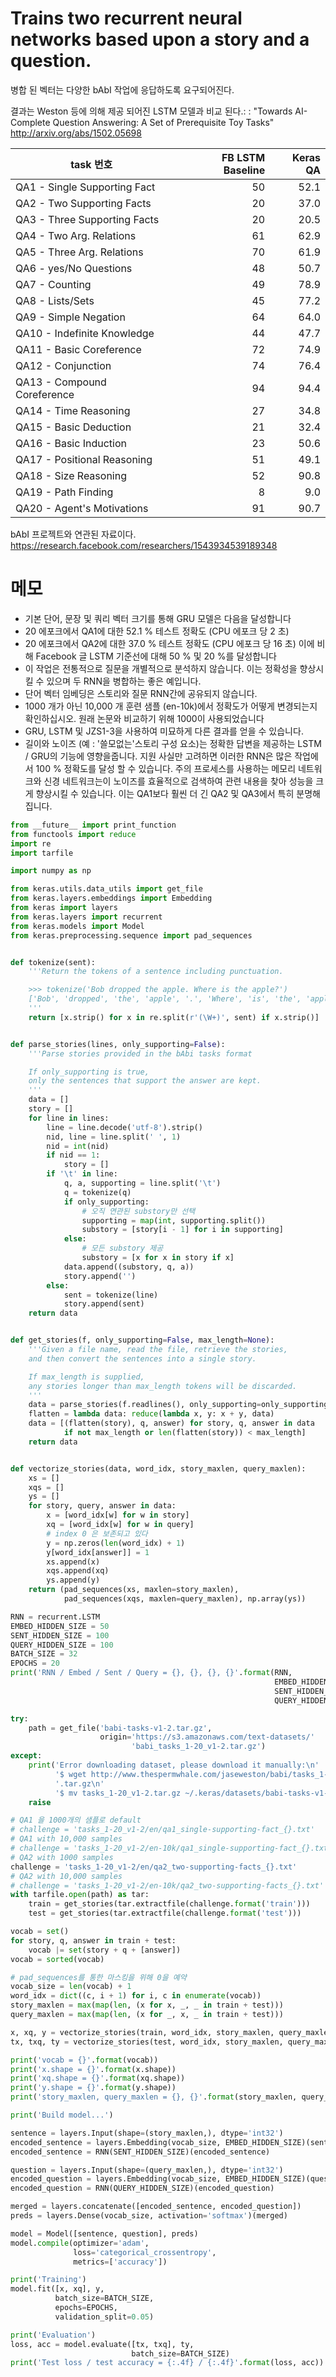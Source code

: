 # Trains two recurrent neural networks based upon a story and a question.


병합 된 벡터는 다양한 bAbI 작업에 응답하도록 요구되어진다.

결과는 Weston 등에 의해 제공 되어진 LSTM 모델과 비교 된다.: : "Towards AI-Complete Question Answering: A Set of Prerequisite Toy Tasks" http://arxiv.org/abs/1502.05698


| task 번호 |FB LSTM Baseline|Keras QA|
| ----- | ----: | --------------: |
| QA1 - Single Supporting Fact | 50 | 52.1 |
| QA2 - Two Supporting Facts | 20 | 37.0 |
| QA3 - Three Supporting Facts | 20 | 20.5 |
| QA4 - Two Arg. Relations | 61 | 62.9 |
| QA5 - Three Arg. Relations | 70 | 61.9 |
| QA6 - yes/No Questions | 48 | 50.7 |
| QA7 - Counting | 49 | 78.9 |
| QA8 - Lists/Sets | 45 | 77.2 |
| QA9 - Simple Negation | 64 | 64.0 |
| QA10 - Indefinite Knowledge | 44 | 47.7 |
| QA11 - Basic Coreference | 72 | 74.9 |
| QA12 - Conjunction | 74 | 76.4 |
| QA13 - Compound Coreference | 94 | 94.4 |
| QA14 - Time Reasoning | 27 | 34.8 |
| QA15 - Basic Deduction | 21 | 32.4 |
| QA16 - Basic Induction | 23 | 50.6 |
| QA17 - Positional Reasoning | 51 | 49.1 |
| QA18 - Size Reasoning | 52 | 90.8 |
| QA19 - Path Finding | 8 | 9.0 |
| QA20 - Agent's Motivations | 91 | 90.7 |

bAbI 프로젝트와 연관된 자료이다.
https://research.facebook.com/researchers/1543934539189348  

# 메모
* 기본 단어, 문장 및 쿼리 벡터 크기를 통해 GRU 모델은 다음을 달성합니다
* 20 에포크에서 QA1에 대한 52.1 % 테스트 정확도 (CPU 에포크 당 2 초)
* 20 에포크에서 QA2에 대한 37.0 % 테스트 정확도 (CPU 에포크 당 16 초) 이에 비해 Facebook 글 LSTM 기준선에 대해 50 % 및 20 %를 달성합니다
* 이 작업은 전통적으로 질문을 개별적으로 분석하지 않습니다. 이는 정확성을 향상시킬 수 있으며 두 RNN을 병합하는 좋은 예입니다.
* 단어 벡터 임베딩은 스토리와 질문 RNN간에 공유되지 않습니다.
* 1000 개가 아닌 10,000 개 훈련 샘플 (en-10k)에서 정확도가 어떻게 변경되는지 확인하십시오. 원래 논문와 비교하기 위해 1000이 사용되었습니다
* GRU, LSTM 및 JZS1-3을 사용하여 미묘하게 다른 결과를 얻을 수 있습니다.
* 길이와 노이즈 (예 : '쓸모없는'스토리 구성 요소)는 정확한 답변을 제공하는 LSTM / GRU의 기능에 영향을줍니다. 지원 사실만 고려하면 이러한 RNN은 많은 작업에서 100 % 정확도를 달성 할 수 있습니다. 주의 프로세스를 사용하는 메모리 네트워크와 신경 네트워크는이 노이즈를 효율적으로 검색하여 관련 내용을 찾아 성능을 크게 향상시킬 수 있습니다. 이는 QA1보다 훨씬 더 긴 QA2 및 QA3에서 특히 분명해집니다.

```python
from __future__ import print_function
from functools import reduce
import re
import tarfile

import numpy as np

from keras.utils.data_utils import get_file
from keras.layers.embeddings import Embedding
from keras import layers
from keras.layers import recurrent
from keras.models import Model
from keras.preprocessing.sequence import pad_sequences


def tokenize(sent):
    '''Return the tokens of a sentence including punctuation.

    >>> tokenize('Bob dropped the apple. Where is the apple?')
    ['Bob', 'dropped', 'the', 'apple', '.', 'Where', 'is', 'the', 'apple', '?']
    '''
    return [x.strip() for x in re.split(r'(\W+)', sent) if x.strip()]


def parse_stories(lines, only_supporting=False):
    '''Parse stories provided in the bAbi tasks format

    If only_supporting is true,
    only the sentences that support the answer are kept.
    '''
    data = []
    story = []
    for line in lines:
        line = line.decode('utf-8').strip()
        nid, line = line.split(' ', 1)
        nid = int(nid)
        if nid == 1:
            story = []
        if '\t' in line:
            q, a, supporting = line.split('\t')
            q = tokenize(q)
            if only_supporting:
                # 오직 연관된 substory만 선택
                supporting = map(int, supporting.split())
                substory = [story[i - 1] for i in supporting]
            else:
                # 모든 substory 제공
                substory = [x for x in story if x]
            data.append((substory, q, a))
            story.append('')
        else:
            sent = tokenize(line)
            story.append(sent)
    return data


def get_stories(f, only_supporting=False, max_length=None):
    '''Given a file name, read the file, retrieve the stories,
    and then convert the sentences into a single story.

    If max_length is supplied,
    any stories longer than max_length tokens will be discarded.
    '''
    data = parse_stories(f.readlines(), only_supporting=only_supporting)
    flatten = lambda data: reduce(lambda x, y: x + y, data)
    data = [(flatten(story), q, answer) for story, q, answer in data
            if not max_length or len(flatten(story)) < max_length]
    return data


def vectorize_stories(data, word_idx, story_maxlen, query_maxlen):
    xs = []
    xqs = []
    ys = []
    for story, query, answer in data:
        x = [word_idx[w] for w in story]
        xq = [word_idx[w] for w in query]
        # index 0 은 보존되고 있다
        y = np.zeros(len(word_idx) + 1)
        y[word_idx[answer]] = 1
        xs.append(x)
        xqs.append(xq)
        ys.append(y)
    return (pad_sequences(xs, maxlen=story_maxlen),
            pad_sequences(xqs, maxlen=query_maxlen), np.array(ys))

RNN = recurrent.LSTM
EMBED_HIDDEN_SIZE = 50
SENT_HIDDEN_SIZE = 100
QUERY_HIDDEN_SIZE = 100
BATCH_SIZE = 32
EPOCHS = 20
print('RNN / Embed / Sent / Query = {}, {}, {}, {}'.format(RNN,
                                                           EMBED_HIDDEN_SIZE,
                                                           SENT_HIDDEN_SIZE,
                                                           QUERY_HIDDEN_SIZE))

try:
    path = get_file('babi-tasks-v1-2.tar.gz',
                    origin='https://s3.amazonaws.com/text-datasets/'
                           'babi_tasks_1-20_v1-2.tar.gz')
except:
    print('Error downloading dataset, please download it manually:\n'
          '$ wget http://www.thespermwhale.com/jaseweston/babi/tasks_1-20_v1-2'
          '.tar.gz\n'
          '$ mv tasks_1-20_v1-2.tar.gz ~/.keras/datasets/babi-tasks-v1-2.tar.gz')
    raise

# QA1 을 1000개의 샘플로 default
# challenge = 'tasks_1-20_v1-2/en/qa1_single-supporting-fact_{}.txt'
# QA1 with 10,000 samples
# challenge = 'tasks_1-20_v1-2/en-10k/qa1_single-supporting-fact_{}.txt'
# QA2 with 1000 samples
challenge = 'tasks_1-20_v1-2/en/qa2_two-supporting-facts_{}.txt'
# QA2 with 10,000 samples
# challenge = 'tasks_1-20_v1-2/en-10k/qa2_two-supporting-facts_{}.txt'
with tarfile.open(path) as tar:
    train = get_stories(tar.extractfile(challenge.format('train')))
    test = get_stories(tar.extractfile(challenge.format('test')))

vocab = set()
for story, q, answer in train + test:
    vocab |= set(story + q + [answer])
vocab = sorted(vocab)

# pad_sequences를 통한 마스킹을 위해 0을 예약
vocab_size = len(vocab) + 1
word_idx = dict((c, i + 1) for i, c in enumerate(vocab))
story_maxlen = max(map(len, (x for x, _, _ in train + test)))
query_maxlen = max(map(len, (x for _, x, _ in train + test)))

x, xq, y = vectorize_stories(train, word_idx, story_maxlen, query_maxlen)
tx, txq, ty = vectorize_stories(test, word_idx, story_maxlen, query_maxlen)

print('vocab = {}'.format(vocab))
print('x.shape = {}'.format(x.shape))
print('xq.shape = {}'.format(xq.shape))
print('y.shape = {}'.format(y.shape))
print('story_maxlen, query_maxlen = {}, {}'.format(story_maxlen, query_maxlen))

print('Build model...')

sentence = layers.Input(shape=(story_maxlen,), dtype='int32')
encoded_sentence = layers.Embedding(vocab_size, EMBED_HIDDEN_SIZE)(sentence)
encoded_sentence = RNN(SENT_HIDDEN_SIZE)(encoded_sentence)

question = layers.Input(shape=(query_maxlen,), dtype='int32')
encoded_question = layers.Embedding(vocab_size, EMBED_HIDDEN_SIZE)(question)
encoded_question = RNN(QUERY_HIDDEN_SIZE)(encoded_question)

merged = layers.concatenate([encoded_sentence, encoded_question])
preds = layers.Dense(vocab_size, activation='softmax')(merged)

model = Model([sentence, question], preds)
model.compile(optimizer='adam',
              loss='categorical_crossentropy',
              metrics=['accuracy'])

print('Training')
model.fit([x, xq], y,
          batch_size=BATCH_SIZE,
          epochs=EPOCHS,
          validation_split=0.05)

print('Evaluation')
loss, acc = model.evaluate([tx, txq], ty,
                           batch_size=BATCH_SIZE)
print('Test loss / test accuracy = {:.4f} / {:.4f}'.format(loss, acc))
```

